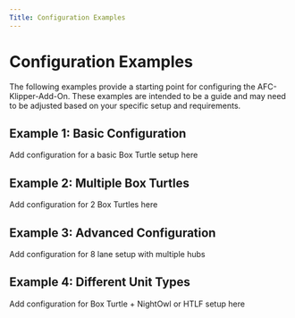 ```yaml
---
Title: Configuration Examples
---
```


# Configuration Examples

The following examples provide a starting point for configuring the AFC-Klipper-Add-On. These examples are intended to be
a guide and may need to be adjusted based on your specific setup and requirements.

## Example 1: Basic Configuration

Add configuration for a basic Box Turtle setup here

## Example 2: Multiple Box Turtles

Add configuration for 2 Box Turtles here

## Example 3: Advanced Configuration

Add configuration for 8 lane setup with multiple hubs

## Example 4: Different Unit Types

Add configuration for Box Turtle + NightOwl or HTLF setup here

